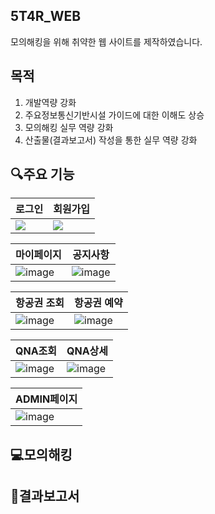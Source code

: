 ## 5T4R_WEB
모의해킹을 위해 취약한 웹 사이트를 제작하였습니다.

## 목적
1. 개발역량 강화
2. 주요정보통신기반시설 가이드에 대한 이해도 상승
3. 모의해킹 실무 역량 강화
4. 산출물(결과보고서) 작성을 통한 실무 역량 강화

## 🔍주요 기능

| 로그인 | 회원가입 |
|--------|----------|
| ![](https://github.com/wjdgus06/5T4R_WEB/assets/63927229/a4676910-3bbc-4744-862e-1c0844f8a794) | ![](https://github.com/wjdgus06/5T4R_WEB/assets/63927229/a2d60138-25e8-4361-b7dc-75941e989447) |


| 마이페이지 | 공지사항 |
|------------|----------|
|![image](https://github.com/wjdgus06/5T4R_WEB/assets/63927229/bb389ab8-01a3-484d-9fb8-358a37ec062f) | ![image](https://github.com/wjdgus06/5T4R_WEB/assets/63927229/6093a94d-1f90-4333-8648-d0e7c2f72a27) |


|항공권 조회| 항공권 예약|
|----------|------------|
| ![image](https://github.com/wjdgus06/5T4R_WEB/assets/63927229/20bb2ee6-488b-4fac-bece-044358e5dcc2) | ![image](https://github.com/wjdgus06/5T4R_WEB/assets/63927229/993c7080-ca63-4ab2-b4bc-6c71efcbb20d) |



|QNA조회|QNA상세|
|-------|-------|
| ![image](https://github.com/wjdgus06/5T4R_WEB/assets/63927229/f8b561a8-d985-42c2-8811-349a2f9281de) | ![image](https://github.com/wjdgus06/5T4R_WEB/assets/63927229/1b124700-7798-4b86-8a99-12cc1fa34c65)

|ADMIN페이지|
|-----------|
| ![image](https://github.com/wjdgus06/5T4R_WEB/assets/63927229/7aa98276-8bea-4d41-9b36-28ea8b44953c) |

## 💻모의해킹

## 📑결과보고서


